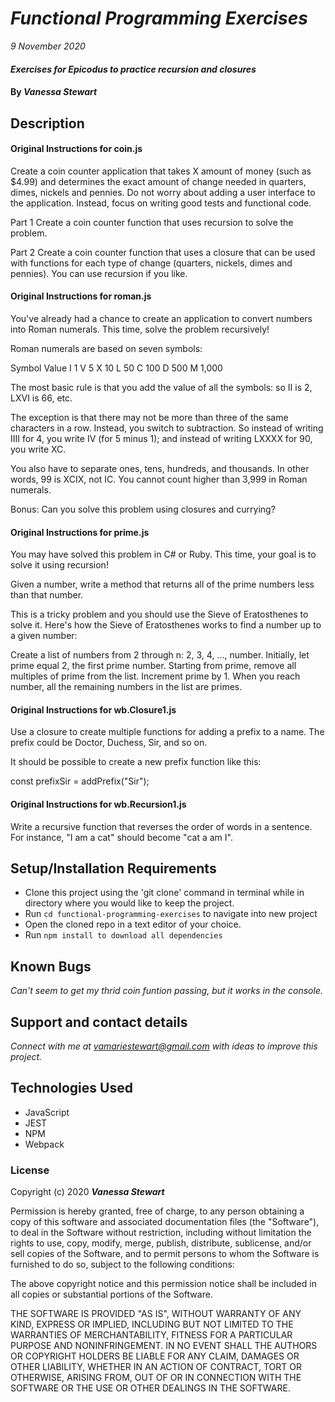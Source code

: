 # _Functional Programming Exercises_

_9 November 2020_

#### _Exercises for Epicodus to practice recursion and closures_

#### By _**Vanessa Stewart**_

## Description

#### Original Instructions for coin.js
Create a coin counter application that takes X amount of money (such as $4.99) and determines the exact amount of change needed in quarters, dimes, nickels and pennies. Do not worry about adding a user interface to the application. Instead, focus on writing good tests and functional code.

Part 1
Create a coin counter function that uses recursion to solve the problem.

Part 2
Create a coin counter function that uses a closure that can be used with functions for each type of change (quarters, nickels, dimes and pennies). You can use recursion if you like.

#### Original Instructions for roman.js
You've already had a chance to create an application to convert numbers into Roman numerals. This time, solve the problem recursively!

Roman numerals are based on seven symbols:

Symbol  Value
I       1
V       5
X       10
L       50
C       100
D       500
M       1,000

The most basic rule is that you add the value of all the symbols: so II is 2, LXVI is 66, etc.

The exception is that there may not be more than three of the same characters in a row. Instead, you switch to subtraction. So instead of writing IIII for 4, you write IV (for 5 minus 1); and instead of writing LXXXX for 90, you write XC.

You also have to separate ones, tens, hundreds, and thousands. In other words, 99 is XCIX, not IC. You cannot count higher than 3,999 in Roman numerals.

Bonus: Can you solve this problem using closures and currying?

#### Original Instructions for prime.js
You may have solved this problem in C# or Ruby. This time, your goal is to solve it using recursion!

Given a number, write a method that returns all of the prime numbers less than that number.

This is a tricky problem and you should use the Sieve of Eratosthenes to solve it. Here's how the Sieve of Eratosthenes works to find a number up to a given number:

Create a list of numbers from 2 through n: 2, 3, 4, ..., number.
Initially, let prime equal 2, the first prime number.
Starting from prime, remove all multiples of prime from the list.
Increment prime by 1.
When you reach number, all the remaining numbers in the list are primes.

#### Original Instructions for wb.Closure1.js
Use a closure to create multiple functions for adding a prefix to a name. The prefix could be Doctor, Duchess, Sir, and so on.

It should be possible to create a new prefix function like this:

const prefixSir = addPrefix("Sir");

#### Original Instructions for wb.Recursion1.js
Write a recursive function that reverses the order of words in a sentence. For instance, "I am a cat" should become "cat a am I".


## Setup/Installation Requirements

* Clone this project using the 'git clone' command in terminal while in directory where you would like to keep the project.
* Run `cd functional-programming-exercises`  to navigate into new project
* Open the cloned repo in a text editor of your choice.
* Run `npm install to download all dependencies`

## Known Bugs

_Can't seem to get my thrid coin funtion passing, but it works in the console._

## Support and contact details

_Connect with me at vamariestewart@gmail.com with ideas to improve this project._

## Technologies Used

* JavaScript
* JEST
* NPM
* Webpack

### License

Copyright (c) 2020 **_Vanessa Stewart_**

Permission is hereby granted, free of charge, to any person obtaining a copy of this software and associated documentation files (the "Software"), to deal in the Software without restriction, including without limitation the rights to use, copy, modify, merge, publish, distribute, sublicense, and/or sell copies of the Software, and to permit persons to whom the Software is furnished to do so, subject to the following conditions:

The above copyright notice and this permission notice shall be included in all copies or substantial portions of the Software.

THE SOFTWARE IS PROVIDED "AS IS", WITHOUT WARRANTY OF ANY KIND, EXPRESS OR IMPLIED, INCLUDING BUT NOT LIMITED TO THE WARRANTIES OF MERCHANTABILITY, FITNESS FOR A PARTICULAR PURPOSE AND NONINFRINGEMENT. IN NO EVENT SHALL THE AUTHORS OR COPYRIGHT HOLDERS BE LIABLE FOR ANY CLAIM, DAMAGES OR OTHER LIABILITY, WHETHER IN AN ACTION OF CONTRACT, TORT OR OTHERWISE, ARISING FROM, OUT OF OR IN CONNECTION WITH THE SOFTWARE OR THE USE OR OTHER DEALINGS IN THE SOFTWARE.
